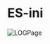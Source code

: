 # ES-ini
![LOGPage](https://user-images.githubusercontent.com/105889037/180607074-c1a65372-d66f-43e6-bdbc-0cddeda5a65c.png)
